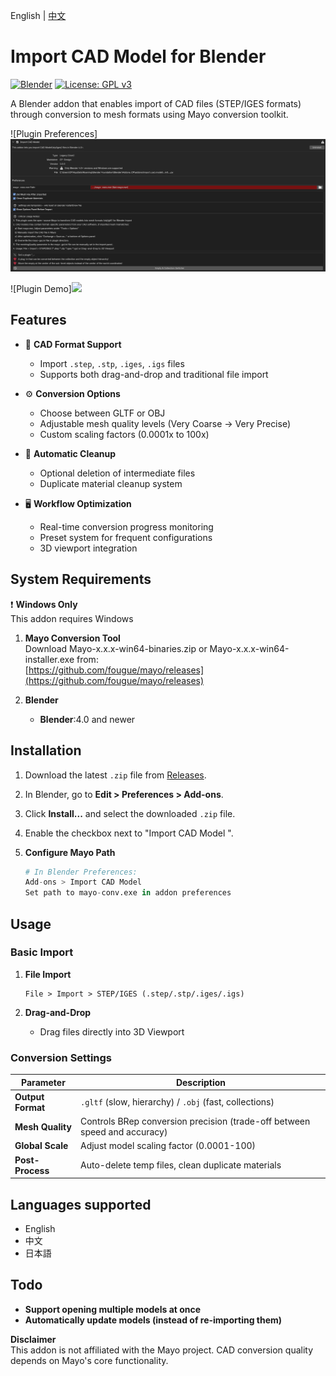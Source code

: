English | [中文](./中文.md)

# Import CAD Model for Blender

[![Blender](https://img.shields.io/badge/Blender-4.0+-orange.svg)](https://www.blender.org)
[![License: GPL v3](https://img.shields.io/badge/License-GPLv3-blue.svg)](https://www.gnu.org/licenses/gpl-3.0)

A Blender addon that enables import of CAD files (STEP/IGES formats) through conversion to mesh formats using Mayo conversion toolkit.

![Plugin Preferences]<img src="doc/en1.png"/> 

![Plugin Demo]<img src="doc/Demo.mp4"/> 

## Features

- 🚀 **CAD Format Support**
  - Import `.step`, `.stp`, `.iges`, `.igs` files
  - Supports both drag-and-drop and traditional file import
  
- ⚙️ **Conversion Options**
  - Choose between GLTF or OBJ
  - Adjustable mesh quality levels (Very Coarse → Very Precise)
  - Custom scaling factors (0.0001x to 100x)

- 🧹 **Automatic Cleanup**
  - Optional deletion of intermediate files
  - Duplicate material cleanup system

- 🖥️ **Workflow Optimization**
  - Real-time conversion progress monitoring
  - Preset system for frequent configurations
  - 3D viewport integration

## System Requirements

❗ **Windows Only**  
This addon requires  Windows 

1. **Mayo Conversion Tool**  
   Download Mayo-x.x.x-win64-binaries.zip or Mayo-x.x.x-win64-installer.exe from:  
   [https://github.com/fougue/mayo/releases](https://github.com/fougue/mayo/releases)

2. **Blender**  
	- **Blender**:4.0 and newer

## Installation

1. Download the latest `.zip` file from [Releases](https://github.com/chenpaner/Import-CAD-Model/releases).
2. In Blender, go to **Edit > Preferences > Add-ons**.
3. Click **Install...** and select the downloaded `.zip` file.
4. Enable the checkbox next to "Import CAD Model ".

5. **Configure Mayo Path**  
   ```python
   # In Blender Preferences:
   Add-ons > Import CAD Model 
   Set path to mayo-conv.exe in addon preferences
   ```


## Usage

### Basic Import
1. **File Import**
   ```
   File > Import > STEP/IGES (.step/.stp/.iges/.igs)
   ```

2. **Drag-and-Drop**
   - Drag files directly into 3D Viewport

### Conversion Settings
| Parameter          | Description                                                                 |
|--------------------|-----------------------------------------------------------------------------|
| **Output Format**  | `.gltf` (slow, hierarchy) / `.obj` (fast, collections)                      |
| **Mesh Quality**   | Controls BRep conversion precision (trade-off between speed and accuracy)  |
| **Global Scale**   | Adjust model scaling factor (0.0001-100)                                   |
| **Post-Process**   | Auto-delete temp files, clean duplicate materials                          |

## Languages supported
   - English
   - 中文
   - 日本語


## Todo
-  **Support opening multiple models at once**
-  **Automatically update models (instead of re-importing them)**


**Disclaimer**  
This addon is not affiliated with the Mayo project. CAD conversion quality depends on Mayo's core functionality.

